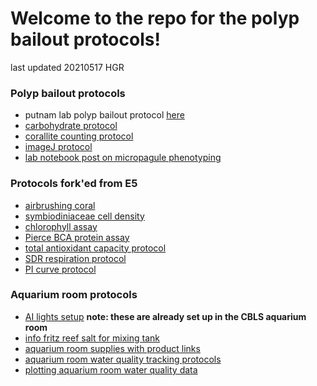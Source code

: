 # Welcome to the repo for the polyp bailout protocols!
last updated 20210517 HGR

### Polyp bailout protocols
- putnam lab polyp bailout protocol [here](https://github.com/thesyntheticcoral/SynCoral_Protocols/blob/master/Polyp_Bailout/PUTNAM_LAB_POLYP_BAILOUT_PROTOCOL.md)
- [carbohydrate protocol](https://github.com/thesyntheticcoral/SynCoral_Protocols/blob/master/Polyp_Bailout/carbohydrate_assay_protocol.md)
- [corallite counting protocol](https://github.com/thesyntheticcoral/SynCoral_Protocols/blob/master/Polyp_Bailout/corallite_counting_protocol.md)
- [imageJ protocol](https://github.com/thesyntheticcoral/SynCoral_Protocols/blob/master/Polyp_Bailout/imageJ_protocol.md)
- [lab notebook post on micropagule phenotyping](https://github.com/hgreich/HGRlabnotebook/blob/master/_posts/20210120_micropropagule_phenotyping.Md)

### Protocols fork'ed from E5
- [airbrushing coral](https://github.com/thesyntheticcoral/SynCoral_Protocols/blob/master/Polyp_Bailout/imageJ_protocol.md)
- [symbiodiniaceae cell density](https://github.com/thesyntheticcoral/SynCoral_Protocols/blob/master/Polyp_Bailout/E5_phys_protocols/2020-01-07-Cell_Density-Protocol.md)  
- [chlorophyll assay](https://github.com/thesyntheticcoral/SynCoral_Protocols/blob/master/Polyp_Bailout/E5_phys_protocols/2020-01-01-Chlorophyll-Protocol.md)
- [Pierce BCA protein assay](https://github.com/thesyntheticcoral/SynCoral_Protocols/blob/master/Polyp_Bailout/E5_phys_protocols/2020-01-01-Total-Protein-Protocol.md)
- [total antioxidant capacity protocol](https://github.com/thesyntheticcoral/SynCoral_Protocols/blob/master/Polyp_Bailout/E5_phys_protocols/2020-01-01-Total-Antioxidant-Capacity-Protocol.md)
- [SDR respiration protocol](https://github.com/thesyntheticcoral/SynCoral_Protocols/blob/master/Polyp_Bailout/E5_phys_protocols/2020-12-14-SDR-Respirometry-Protocol.md)
- [PI curve protocol](https://github.com/thesyntheticcoral/SynCoral_Protocols/blob/master/Polyp_Bailout/E5_phys_protocols/2020-01-01-PI-Curve-Protocol.md)

### Aquarium room protocols
- [AI lights setup](https://github.com/thesyntheticcoral/SynCoral_Protocols/blob/master/Polyp_Bailout/E5_phys_protocols/2020-03-18-AI-Lights.md) **note: these are already set up in the CBLS aquarium room**
- [info fritz reef salt for mixing tank](https://github.com/thesyntheticcoral/SynCoral_Protocols/blob/master/WaterQuality/fritz_reef_salt_mixing_protocol)
- [aquarium room supplies with product links](https://github.com/thesyntheticcoral/SynCoral_Protocols/blob/master/aquarium_supplies/aquarium_maintenance_supplies.md)
- [aquarium room water quality tracking protocols](https://github.com/Putnam-Lab/Lab_Management/blob/master/Lab_Resourses/CBLS_Wetlab_Protocols/20201110_CBLS_WaterQuality_Checklist.Md)
- [plotting aquarium room water quality data](https://github.com/Putnam-Lab/Lab_Management/tree/master/Lab_Resourses/CBLS_Aquarium_WQ_Tracking) 
